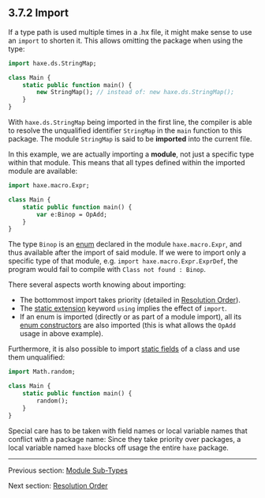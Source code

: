 ## 3.7.2 Import

If a type path is used multiple times in a .hx file, it might make sense to use an `import` to shorten it. This allows omitting the package when using the type:

```haxe
import haxe.ds.StringMap;

class Main {
	static public function main() {
		new StringMap(); // instead of: new haxe.ds.StringMap();
	}
}
```

With `haxe.ds.StringMap` being imported in the first line, the compiler is able to resolve the unqualified identifier `StringMap` in the `main` function to this package. The module `StringMap` is said to be **imported** into the current file.

In this example, we are actually importing a **module**, not just a specific type within that module. This means that all types defined within the imported module are available:

```haxe
import haxe.macro.Expr;

class Main {
	static public function main() {
		var e:Binop = OpAdd;
	}
}
```

The type `Binop` is an [enum](2.4-Enum_Instance.md) declared in the module `haxe.macro.Expr`, and thus available after the import of said module. If we were to import only a specific type of that module, e.g. `import haxe.macro.Expr.ExprDef`, the program would fail to compile with `Class not found : Binop`.

There several aspects worth knowing about importing:



* The bottommost import takes priority (detailed in [Resolution Order](3.7.3-Resolution_Order.md)).
* The [static extension](7.2-Static_Extension.md) keyword `using` implies the effect of `import`.
* If an enum is imported (directly or as part of a module import), all its [enum constructors](2.4.1-Enum_Constructor.md) are also imported (this is what allows the `OpAdd` usage in above example).



Furthermore, it is also possible to import [static fields](4-Class_Fields.md) of a class and use them unqualified:

```haxe
import Math.random;

class Main {
	static public function main() {
		random();
	}
}
```


Special care has to be taken with field names or local variable names that conflict with a package name: Since they take priority over packages, a local variable named `haxe` blocks off usage the entire `haxe` package.

---

Previous section: [Module Sub-Types](3.7.1-Module_Sub-Types.md)

Next section: [Resolution Order](3.7.3-Resolution_Order.md)